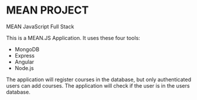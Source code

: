 # MEAN PROJECT
MEAN JavaScript Full Stack 

This is a MEAN.JS Application. It uses these four tools:
* MongoDB
* Express
* Angular
* Node.js

The application will register courses in the database, but only authenticated users can add courses.
The application will check if the user is in the users database.
